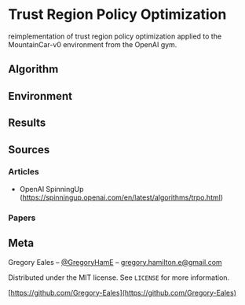 # Trust Region Policy Optimization
reimplementation of trust region policy optimization applied to the MountainCar-v0 environment from the OpenAI gym.

## Algorithm

## Environment

## Results

## Sources

### Articles
* OpenAI SpinningUp (https://spinningup.openai.com/en/latest/algorithms/trpo.html)

### Papers

## Meta

Gregory Eales – [@GregoryHamE](https://twitter.com/GregoryHamE) – gregory.hamilton.e@gmail.com

Distributed under the MIT license. See ``LICENSE`` for more information.

[https://github.com/Gregory-Eales](https://github.com/Gregory-Eales)
